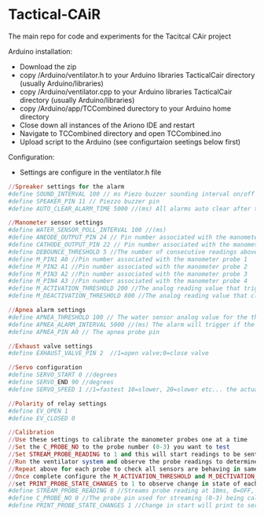 # Tactical-CAiR
The main repo for code and experiments for the Tacitcal CAir project

Arduino installation:
 - Download the zip
 - copy /Arduino/ventilator.h to your Arduino libraries TacticalCair directory (usually Arduino/libraries)
 - copy /Arduino/ventilator.cpp to your Arduino libraries TacticalCair directory (usually Arduino/libraries)
 - copy /Arduino/app/TCCombined durectory to your Arduino home directory
 - Close down all instances of the Ariono IDE and restart 
 - Navigate to TCCombined directory and open TCCombined.ino
 - Upload script to the Arduino (see configurtaion seetings below first)
 
 Configuration:
 - Settings are configure in the ventilator.h file

```ruby
//Spreaker settings for the alarm
#define SOUND_INTERVAL 100 // ms Piezo buzzer sounding interval on/off
#define SPEAKER_PIN 11 // Piezzo buzzer pin
#define AUTO_CLEAR_ALARM_TIME 5000 //(ms) All alarms auto clear after this threshold

//Manometer sensor settings
#define WATER_SENSOR_POLL_INTERVAL 100 //(ms) 
#define ANEODE_OUTPUT_PIN 24 // Pin number associated with the manometer aneode 
#define CATHODE_OUTPUT_PIN 22 // Pin number associated with the manometer cathode
#define DEBOUNCE_THRESHOLD 5 //The number of consecutive readings above/below the threshold
#define M_PIN1 A0 //Pin number associated with the manometer probe 1
#define M_PIN2 A1 //Pin number associated with the manometer probe 2
#define M_PIN3 A2 //Pin number associated with the manometer probe 3
#define M_PIN4 A3 //Pin number associated with the manometer probe 4
#define M_ACTIVATION_THRESHOLD 200 //The analog reading value that triggers an immersed state
#define M_DEACTIVATION_THRESHOLD 800 //The analog reading value that clears an immersed state (i.e. sensor not immersed)

//Apnea alarm settings
#define APNEA_THRESHOLD 100 // The water sensor analog value for the the apnea alarm
#define APNEA_ALARM_INTERVAL 5000 //(ms) The alarm will trigger if the water sensor has not crossed the threshold
#define APNEA_PIN A0 // The apnea probe pin

//Exhaust valve settings
#define EXHAUST_VALVE_PIN 2  //1=open valve;0=close valve

//Servo configuration 
#define SERVO_START 0 //degrees
#define SERVO_END 90 //degrees
#define SERVO_SPEED 1 //1=fastest 10=slower, 20=slower etc... the actual speed depends on the servo

//Polarity of relay settings
#define EV_OPEN 1
#define EV_CLOSED 0

//Calibration
//Use these settings to calibrate the manometer probes one at a time
//Set the C_PROBE_NO to the probe number (0-3) you want to test
//Set STREAM_PROBE_READING to 1 and this will start readings to be sent to the serial port in real time
//Run the ventilator system and observe the probe readings to determine min/max thresholds
//Repeat above for each probe to check all sensors are behaving in same
//Once complete configure the M_ACTIVATION_THRESHOLD and M_DECTIVATION_THRESHOLD 
//set PRINT_PROBE_STATE_CHANGES to 1 to observe change in state of each probe in real time 
#define STREAM_PROBE_READING 0 //Streams probe reading at 10ms, 0=OFF, 1=ON , NB:switch off for production
#define C_PROBE_NO 0 //The probe pin used for streaming (0-3) being calibrated
#define PRINT_PROBE_STATE_CHANGES 1 //Change in start will print to serial
```
